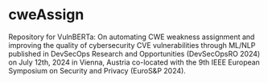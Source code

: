 # cweAssign
Repository for VulnBERTa: On automating CWE weakness assignment and improving the quality of cybersecurity CVE vulnerabilities through ML/NLP published in DevSecOps Research and Opportunities (DevSecOpsRO 2024) on July 12th, 2024 in Vienna, Austria  co-located with the 9th IEEE European Symposium on Security and Privacy (EuroS&amp;P 2024).

